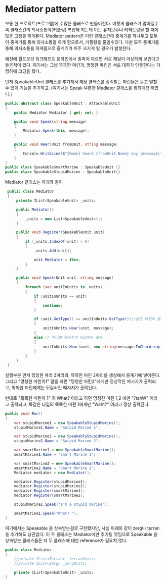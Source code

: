 # Mediator pattern

보통 한 프로젝트(프로그램)에 수많은 클래스로 만들어진다. 이렇게 클래스가 많아질수록 클래스간의 의사소통이(커플링) 복잡해 지는데
이는 유지보수나 리펙토링을 할 때에 많은 고생을 하게된다. Mediator pattern은 이런 클래스간에 중계기를 하나두고 모두 이 중계기를 통해 의사소통을 하게 함으로서,
커플링을 줄일수있다. 다만 모두 중계기를 통해 의사소통을 하게됨으로 중계기가 아주 크지게 될 경우가 발생한다.

예전에 월드오브 워크래프트 온라인에서 종족이 다르면 서로 채팅이 이상하게 보인다고 들은적이 있다.
여기서는 그냥 똑똑한 마린과, 멍청한 마린은 서로 대화가 안통한다는 가정하에 코딩을 했다.

먼저 SpeakableUnit 클래스를 추가해서 해당 클래스를 상속받는 마린들은 듣고 말할수 있게 기능을 추가하고.
(여기서는 Speak 부분만 Mediator 클래스를 통하게끔 하였다.)
```cs
public abstract class SpeakableUnit : AttackableUnit
{
    public Mediator Mediator { get; set; }

    public void Speak(string message)
    {
        Mediator.Speak(this, message);
    }

    public void Hear(Unit fromUnit, string message)
    {
        Console.WriteLine($"{Name} heard {fromUnit.Name} say {message}");
    }
}
public class SpeakableSmartMarine : SpeakableUnit {}
public class SpeakableStupidMarine : SpeakableUnit{}
```

Mediator 클래스는 아래와 같이
```cs
 public class Mediator
 {
     private IList<SpeakableUnit> _units;

     public Mediator()
     {
         _units = new List<SpeakableUnit>();
     }

     public void Register(SpeakableUnit unit)
     {
         if (_units.IndexOf(unit) < 0)
         {
             _units.Add(unit);

             unit.Mediator = this;
         }
     }

     public void Speak(Unit unit, string message)
     {
         foreach (var unitInUnits in _units)
         {
             if (unitInUnits == unit)
             {
                 continue;
             }

             if (unit.GetType() == unitInUnits.GetType())//같은 타입의 클래스만 메시지가 똑바로 출력되고
             {
                 unitInUnits.Hear(unit, message);
             }
             else // 아니면 메시지가 뒤집혀서 출력.
             {
                 unitInUnits.Hear(unit, new string(message.ToCharArray().Reverse().ToArray()));
             }
         }
     }
 }

```
실행부분 먼저 멍청한 마리 2마리와, 똑똑한 마린 2마리를 생성해서 중계기에 넣어준다.
그리고 "멍청한 마린이1" 말을 하면 "멍청한 마린2"에게만 정상적인 메시지가 출력되고, 똑똑한 마린에게는 뒤집혀진 메시지가 출력된다.

반대로 "똑똑한 마린이 1" 이 What? 이라고 하면 멍청한 마린 1,2 에겐 "?tahW" 이라고 출력되고, 똑같은 타입의 똑똑한 마린 1에게만
"Waht?" 이라고 정상 출력된다.

```cs
public void Run()
{
    var stupidMarine1 = new SpeakableStupidMarine();
    stupidMarine1.Name = "Sutpid Marine 1";

    var stupidMarine2 = new SpeakableStupidMarine();
    stupidMarine2.Name = "Sutpid Marine 2";

    var smartMarine1 = new SpeakableSmartMarine();
    smartMarine1.Name = "Smart Marine 1";

    var smartMarine2 = new SpeakableSmartMarine();
    smartMarine2.Name = "Smart Marine 2";
    Mediator mediator = new Mediator();

    mediator.Register(stupidMarine1);
    mediator.Register(stupidMarine2);
    mediator.Register(smartMarine1);
    mediator.Register(smartMarine2);

    stupidMarine1.Speak("I'm a stupid marine");

    smartMarine1.Speak("What? ");
}

```

여기에서는 Speakable 을 상속받는걸로 구현했지만, 사실 아래와 같이 zerg나 terran을 추가해도 상관없다. 이 두 클래스는 Mediator에만 추가될 껏임으로
Speakable 을 상속받는 클래스들은 저 두 클래스에 대한 reference가 필요치 않다.
```cs
public class Mediator
{
    //private IList<Terran> _terranUnits;
    //private IList<Zerg> _zergUnits;

    private IList<SpeakableUnit> _units;
}  
```